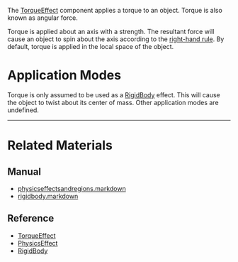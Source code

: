The [TorqueEffect](https://github.com/PlasmaEngine/PlasmaDocs/blob/master/code_reference/class_reference/torqueeffect.markdown) component applies a torque to an object. Torque is also known as angular force.

Torque is applied about an axis with a strength. The resultant force will cause an object to spin about the axis according to the [right-hand rule](https://en.wikipedia.org/wiki/Right-hand_rule ). By default, torque is applied in the local space of the object.

 #  Application Modes
Torque is only assumed to be used as a [RigidBody](https://plasmaengine.github.io/PlasmaDocs/Manual/plasmamanual/physics/physicseffectsandregions/rigidbody.markdown) effect. This will cause the object to twist about its center of mass. Other application modes are undefined.

---
 #  Related Materials
 ##  Manual
- [physicseffectsandregions.markdown](https://plasmaengine.github.io/PlasmaDocs/Manual/plasmamanual/physics/physicseffectsandregions.markdown)
- [rigidbody.markdown](https://plasmaengine.github.io/PlasmaDocs/Manual/plasmamanual/physics/physicseffectsandregions/rigidbody.markdown)

 ##  Reference
- [TorqueEffect](https://github.com/PlasmaEngine/PlasmaDocs/blob/master/code_reference/class_reference/torqueeffect.markdown)
- [PhysicsEffect](https://github.com/PlasmaEngine/PlasmaDocs/blob/master/code_reference/class_reference/physicseffect.markdown)
- [RigidBody](https://github.com/PlasmaEngine/PlasmaDocs/blob/master/code_reference/class_reference/rigidbody.markdown) 

 